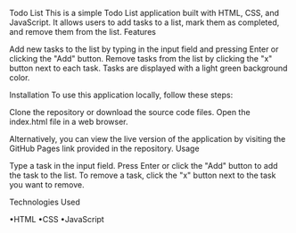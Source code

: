 Todo List
This is a simple Todo List application built with HTML, CSS, and JavaScript. It allows users to add tasks to a list, mark them as completed, and remove them from the list.
Features

Add new tasks to the list by typing in the input field and pressing Enter or clicking the "Add" button.
Remove tasks from the list by clicking the "x" button next to each task.
Tasks are displayed with a light green background color.

Installation
To use this application locally, follow these steps:

Clone the repository or download the source code files.
Open the index.html file in a web browser.

Alternatively, you can view the live version of the application by visiting the GitHub Pages link provided in the repository.
Usage

Type a task in the input field.
Press Enter or click the "Add" button to add the task to the list.
To remove a task, click the "x" button next to the task you want to remove.

Technologies Used

•HTML
•CSS
•JavaScript
